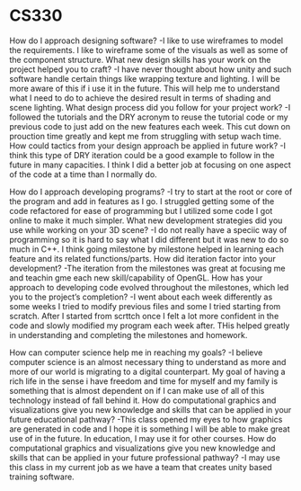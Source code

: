 # CS330
How do I approach designing software?
-I like to use wireframes to model the requirements. I like to wireframe some of the visuals as well as some of the component structure.
  What new design skills has your work on the project helped you to craft?
  -I have never thought about how unity and such software handle certain things like wrapping texture and lighting. I will be more aware of this if i use it in the future. This will help me to understand what I need to do to achieve the desired result in terms of shading and scene lighting.
  What design process did you follow for your project work?
  -I followed the tutorials and the DRY acronym to reuse the tutorial code or my previous code to just add on the new features each week. This cut down on prouction time greatly and kept me from struggling with setup wach time.
  How could tactics from your design approach be applied in future work?
  -I think this type of DRY iteration could be a good example to follow in the future in  many capacities. I think I did a better job at focusing on one aspect of the code at a time than I normally do.

How do I approach developing programs?
-I try to start at the root or core of the program and add in features as I go. I struggled getting some of the code refactored for ease of programming but I utilized some code I got online to make it much simpler.
  What new development strategies did you use while working on your 3D scene?
  -I do not really have a speciic way of programming so it is hard to say what I did different but it was new to do so much in C++. I think going milestone by milestone helped in learning each feature and its related functions/parts.
  How did iteration factor into your development?
  -The iteration from the milestones was great at focusing me and teachin gme each new skill/capability of OpenGL. 
  How has your approach to developing code evolved throughout the milestones, which led you to the project’s completion?
  -I went about each week differently as some weeks I tried to modify previous files and some I tried starting from scratch. After I started from scrttch once I felt a lot more confident in the code and slowly modified my program each week after. THis helped greatly in understanding and completing the milestones and homework.

How can computer science help me in reaching my goals?
-I believe computer science is an almost necessary thing to understand as more and more of our world is migrating to a digital counterpart. My goal of having a rich life in the sense i have freedom and time for myself and my family is something that is almost dependent on if I can make use of all of this technology instead of fall behind it.
  How do computational graphics and visualizations give you new knowledge and skills that can be applied in your future educational pathway?
  -This class opened my eyes to how graphics are generated in code and I hope it is something I will be able to make great use of in the future. In education, I may use it for other courses.
  How do computational graphics and visualizations give you new knowledge and skills that can be applied in your future professional pathway?
  -I may use this class in my current job as we have a team that creates unity based training software.
